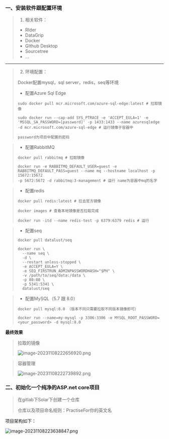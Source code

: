 ### 一、安装软件跟配置环境

> 1. 相关软件：
>
> - RIder
> - DataGrip
> - Docker
> - GIthub Desktop
> - Sourcetree
> - ...

---

> 2. 环境配置：
>
> Docker配置mysql，sql server，redis，seq等环境
>
> - 配置Azure Sql Edge
>
> ```shell
> sudo docker pull mcr.microsoft.com/azure-sql-edge:latest # 拉取镜像
> 
> sudo docker run --cap-add SYS_PTRACE -e 'ACCEPT_EULA=1' -e 'MSSQL_SA_PASSWORD=[password]' -p 1433:1433 --name azuresqledge -d mcr.microsoft.com/azure-sql-edge # 运行镜像于容器中
> 
> password为项目中配置的密码
> ```



> - 配置RabbitMQ
>
> ```shell
> docker pull rabbitmq # 拉取镜像
> 
> docker run -e RABBITMQ_DEFAULT_USER=guest -e RABBITMQ_DEFAULT_PASS=guest --name mq --hostname localhost -p 15672:15672
> -p 5672:5672 -d rabbitmq:3-management # 运行 name为容器中mq的名字
> ```



> - 配置redis
>
> ```shell
> docker pull redis:latest # 拉去官方镜像
> 
> docker images # 查看本地镜像是否拉取完成
> 
> docker run -itd --name redis-test -p 6379:6379 redis # 运行
> ```



> - 配置seq
>
> ```shell
> docker pull datalust/seq
> 
> docker run \
>   --name seq \
>   -d \
>   --restart unless-stopped \
>   -e ACCEPT_EULA=Y \
>   -e SEQ_FIRSTRUN_ADMINPASSWORDHASH="$PH" \
>   -v /path/to/seq/data:/data \
>   -p 80:80 \
>   -p 5341:5341 \
>   datalust/seq
> ```



> - 配置MySQL（5.7 跟 8.0）
>
> ```shell
> docker pull mysql:8.0 （版本不同只需要拉取不同版本镜像即可）
> 
> docker run --name=my-mysql -p 3306:3306 -e MYSQL_ROOT_PASSWORD=<your_password> -d mysql:8.0
> ```

**最终效果**

> 拉取的镜像
>
> ![image-20231108222656920.png](https://upload-images.jianshu.io/upload_images/20387877-6af963a4a2bc42e7.png?imageMogr2/auto-orient/strip%7CimageView2/2/w/1240)


> 容器管理
>
> ![image-20231108222739892.png](https://upload-images.jianshu.io/upload_images/20387877-f883947384d5d936.png?imageMogr2/auto-orient/strip%7CimageView2/2/w/1240)




### 二、初始化一个纯净的ASP.net core项目

>  在gitlab下Solar下创建一个仓库
>
> 仓库以及项目命名规则：PractiseFor你的英文名



项目架构如下：

![image-20231108223638847.png](https://upload-images.jianshu.io/upload_images/20387877-7b582c8654c93cd0.png?imageMogr2/auto-orient/strip%7CimageView2/2/w/1240)
